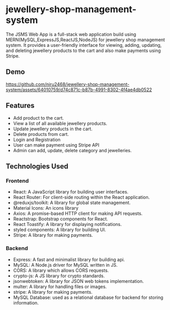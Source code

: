 # jewellery-shop-management-system
The JSMS Web App is a full-stack web application build using MERN(MySQL,ExpressJS,ReactJS,NodeJS) for jewellery shop management system. 
It provides a user-friendly interface for viewing, adding, updating, and deleting jewellery products to the cart and also make payments using Stripe.

## Demo
https://github.com/niru2468/jewellery-shop-management-system/assets/64010759/d74c871c-b87b-4991-8302-4f4ae4db0522

## Features
- Add product to the cart.
- View a list of all available jewellery products.
- Update jewellery products in the cart.
- Delete products from cart.
- Login and Registration
- User can make payment using Stripe API
- Admin can add, update, delete category and jewelleries.
  
## Technologies Used

### Frontend
- React: A JavaScript library for building user interfaces.
- React Router: For client-side routing within the React application.
- @reduxjs/toolkit: A library for global state management.
- Material Icons: An icons library
- Axios: A promise-based HTTP client for making API requests.
- Reactstrap: Bootstrap components for React.
- React Toastify: A library for displaying notifications.
- styled components: A library for building UI.
- Stripe: A library for making payments.

### Backend
- Express: A fast and minimalist library for building api.
- MySQL: A Node.js driver for MySQL written in JS.
- CORS: A library which allows CORS requests.
- crypto-js: A JS library for crypto standards.
- jsonwebtoken: A library for JSON web tokens implementation.
- multer: A library for handling files or images.
- stripe: A library for making payments.
- MySQL Database: used as a relational database for backend for storing information.
